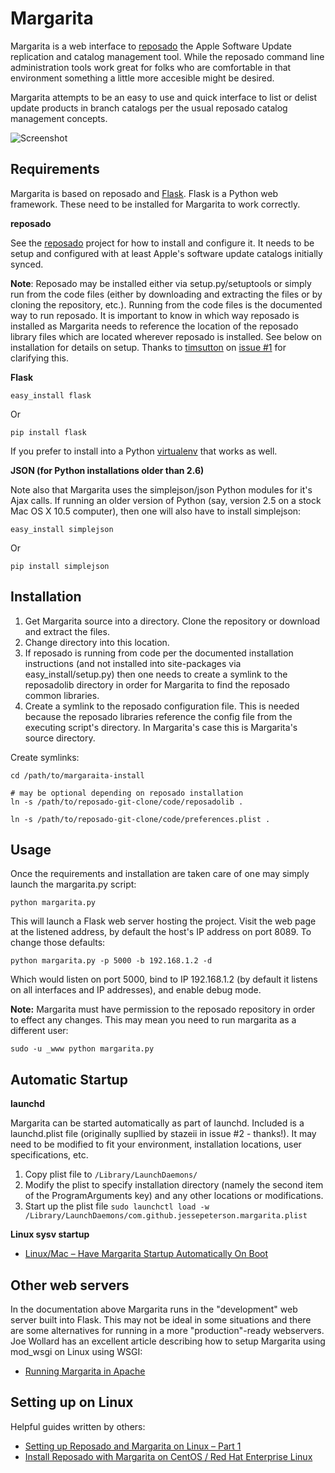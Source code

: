 Margarita
=========

Margarita is a web interface to [reposado](http://github.com/wdas/reposado) the Apple Software Update replication and catalog management tool. While the reposado command line administration tools work great for folks who are comfortable in that environment something a little more accesible might be desired.

Margarita attempts to be an easy to use and quick interface to list or delist update products in branch catalogs per the usual reposado catalog management concepts.

![Screenshot](http://i.imgur.com/fmLcg.png)

Requirements
------------

Margarita is based on reposado and [Flask](http://flask.pocoo.org/). Flask is a Python web framework. These need to be installed for Margarita to work correctly.

**reposado**

See the [reposado](http://github.com/wdas/reposado) project for how to install and configure it. It needs to be setup and configured with at least Apple's software update catalogs initially synced.

__Note__: Reposado may be installed either via setup.py/setuptools or simply run from the code files (either by downloading and extracting the files or by cloning the repository, etc.). Running from the code files is the documented way to run reposado. It is important to know in which way reposado is installed as Margarita needs to reference the location of the reposado library files which are located wherever reposado is installed. See below on installation for details on setup. Thanks to [timsutton](https://github.com/timsutton) on [issue #1](https://github.com/jessepeterson/margarita/issues/1) for clarifying this.

**Flask**

    easy_install flask

Or

    pip install flask

If you prefer to install into a Python [virtualenv](http://www.virtualenv.org/) that works as well.

**JSON (for Python installations older than 2.6)**

Note also that Margarita uses the simplejson/json Python modules for it's Ajax calls. If running an older version of Python (say, version 2.5 on a stock Mac OS X 10.5 computer), then one will also have to install simplejson:

    easy_install simplejson

Or

    pip install simplejson

Installation
------------

1. Get Margarita source into a directory. Clone the repository or download and extract the files.
2. Change directory into this location.
3. If reposado is running from code per the documented installation instructions (and not installed into site-packages via easy_install/setup.py) then one needs to create a symlink to the reposadolib directory in order for Margarita to find the reposado common libraries.
4. Create a symlink to the reposado configuration file. This is needed because the reposado libraries reference the config file from the executing script's directory. In Margarita's case this is Margarita's source directory.

Create symlinks:

    cd /path/to/margaraita-install

    # may be optional depending on reposado installation
    ln -s /path/to/reposado-git-clone/code/reposadolib .

    ln -s /path/to/reposado-git-clone/code/preferences.plist .


Usage
-----

Once the requirements and installation are taken care of one may simply launch the margarita.py script:

    python margarita.py

This will launch a Flask web server hosting the project. Visit the web page at the listened address, by default the host's IP address on port 8089. To change those defaults:

    python margarita.py -p 5000 -b 192.168.1.2 -d

Which would listen on port 5000, bind to IP 192.168.1.2 (by default it listens on all interfaces and IP addresses), and enable debug mode.

**Note:** Margarita must have permission to the reposado repository in order to effect any changes. This may mean you need to run margarita as a different user:

    sudo -u _www python margarita.py

Automatic Startup
-----------------

**launchd**

Margarita can be started automatically as part of launchd. Included is a launchd.plist file (originally supllied by stazeii in issue #2 - thanks!). It may need to be modified to fit your environment, installation locations, user specifications, etc.

1. Copy plist file to ```/Library/LaunchDaemons/```
2. Modify the plist to specify installation directory (namely the second item of the ProgramArguments key) and any other locations or modifications.
3. Start up the plist file ```sudo launchctl load -w /Library/LaunchDaemons/com.github.jessepeterson.margarita.plist```

**Linux sysv startup**

- [Linux/Mac – Have Margarita Startup Automatically On Boot](http://rileyshott.wordpress.com/2012/09/17/linuxmac-have-margarita-startup-automatically-on-boot/)

Other web servers
-----------------

In the documentation above Margarita runs in the "development" web server built into Flask. This may not be ideal in some situations and there are some alternatives for running in a more "production"-ready webservers. Joe Wollard has an excellent article describing how to setup Margarita using mod_wsgi on Linux using WSGI:

- [Running Margarita in Apache](http://denisonmac.wordpress.com/2013/02/28/running-margarita-in-apache)

Setting up on Linux
-------------------

Helpful guides written by others:

- [Setting up Reposado and Margarita on Linux – Part 1](http://macadmincorner.com/setting-up-reposado-and-margarita-on-linux-part-1/)
- [Install Reposado with Margarita on CentOS / Red Hat Enterprise Linux](http://www.adminsys.ch/2012/09/23/install-reposado-margarita-centos-red-hat-enterprise-linux/)
